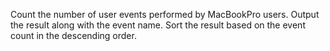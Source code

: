 Count the number of user events performed by MacBookPro users.
Output the result along with the event name.
Sort the result based on the event count in the descending order.